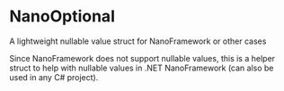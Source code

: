 # NanoOptional
A lightweight nullable value struct for NanoFramework or other cases

Since NanoFramework does not support nullable values, this is a helper struct to help with nullable values in .NET NanoFramework (can also be used in any C# project).